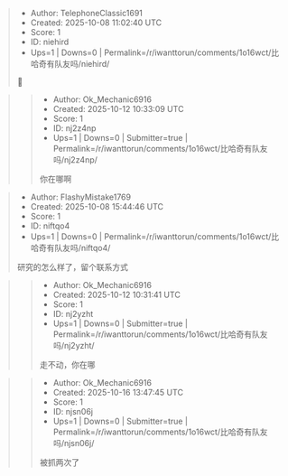 > - Author: TelephoneClassic1691
> - Created: 2025-10-08 11:02:40 UTC
> - Score: 1
> - ID: niehird
> - Ups=1 | Downs=0 | Permalink=/r/iwanttorun/comments/1o16wct/比哈奇有队友吗/niehird/
>
> 👴

>> - Author: Ok_Mechanic6916
>> - Created: 2025-10-12 10:33:09 UTC
>> - Score: 1
>> - ID: nj2z4np
>> - Ups=1 | Downs=0 | Submitter=true | Permalink=/r/iwanttorun/comments/1o16wct/比哈奇有队友吗/nj2z4np/
>>
>> 你在哪啊

> - Author: FlashyMistake1769
> - Created: 2025-10-08 15:44:46 UTC
> - Score: 1
> - ID: niftqo4
> - Ups=1 | Downs=0 | Permalink=/r/iwanttorun/comments/1o16wct/比哈奇有队友吗/niftqo4/
>
> 研究的怎么样了，留个联系方式

>> - Author: Ok_Mechanic6916
>> - Created: 2025-10-12 10:31:41 UTC
>> - Score: 1
>> - ID: nj2yzht
>> - Ups=1 | Downs=0 | Submitter=true | Permalink=/r/iwanttorun/comments/1o16wct/比哈奇有队友吗/nj2yzht/
>>
>> 走不动，你在哪

>> - Author: Ok_Mechanic6916
>> - Created: 2025-10-16 13:47:45 UTC
>> - Score: 1
>> - ID: njsn06j
>> - Ups=1 | Downs=0 | Submitter=true | Permalink=/r/iwanttorun/comments/1o16wct/比哈奇有队友吗/njsn06j/
>>
>> 被抓两次了
